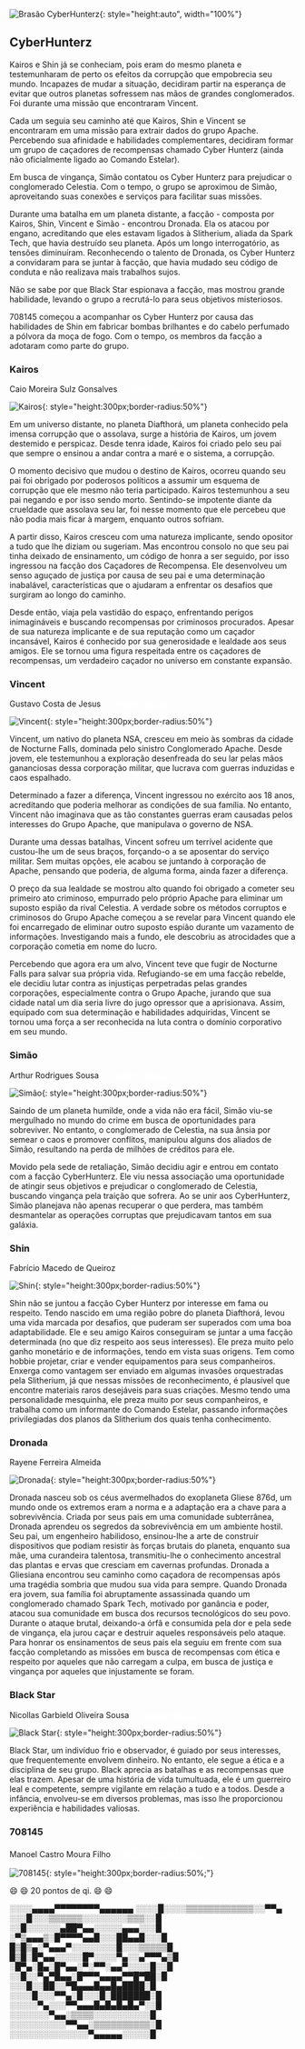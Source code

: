 ![Brasão CyberHunterz](assets/menor.png){: style="height:auto", width="100%"}

## <span class="classe-titulo">**CyberHunterz**</span>

Kairos e Shin já se conheciam, pois eram do mesmo planeta e testemunharam de perto os efeitos da corrupção que empobrecia seu mundo. Incapazes de mudar a situação, decidiram partir na esperança de evitar que outros planetas sofressem nas mãos de grandes conglomerados. Foi durante uma missão que encontraram Vincent.

Cada um seguia seu caminho até que Kairos, Shin e Vincent se encontraram em uma missão para extrair dados do grupo Apache. Percebendo sua afinidade e habilidades complementares, decidiram formar um grupo de caçadores de recompensas chamado Cyber Hunterz (ainda não oficialmente ligado ao Comando Estelar).

Em busca de vingança, Simão contatou os Cyber Hunterz para prejudicar o conglomerado Celestia. Com o tempo, o grupo se aproximou de Simão, aproveitando suas conexões e serviços para facilitar suas missões.

Durante uma batalha em um planeta distante, a facção - composta por Kairos, Shin, Vincent e Simão - encontrou Dronada. Ela os atacou por engano, acreditando que eles estavam ligados à Slitherium, aliada da Spark Tech, que havia destruído seu planeta. Após um longo interrogatório, as tensões diminuíram. Reconhecendo o talento de Dronada, os Cyber Hunterz a convidaram para se juntar à facção, que havia mudado seu código de conduta e não realizava mais trabalhos sujos.

Não se sabe por que Black Star espionava a facção, mas mostrou grande habilidade, levando o grupo a recrutá-lo para seus objetivos misteriosos.

708145 começou a acompanhar os Cyber Hunterz por causa das habilidades de Shin em fabricar bombas brilhantes e do cabelo perfumado a pólvora da moça de fogo. Com o tempo, os membros da facção a adotaram como parte do grupo.

### Kairos
Caio Moreira Sulz Gonsalves&nbsp;&nbsp;&nbsp;&nbsp;
<a href="https://github.com/CaioSulz" style="color:white">:simple-github:</a>
 
![Kairos](integrantes\kairos\profile.png){: style="height:300px;border-radius:50%"}

Em um universo distante, no planeta Diafthorá, um planeta conhecido pela imensa corrupção que o assolava, surge a história de Kairos, um jovem destemido e perspicaz. Desde tenra idade, Kairos foi criado pelo seu pai que sempre o ensinou a andar contra a maré e o sistema, a corrupção.

O momento decisivo que mudou o destino de Kairos, ocorreu quando seu pai foi obrigado por poderosos políticos a assumir um esquema de corrupção que ele mesmo não teria participado. Kairos testemunhou a seu pai negando e por isso sendo morto. Sentindo-se impotente diante da crueldade que assolava seu lar, foi nesse momento que ele percebeu que não podia mais ficar à margem, enquanto outros sofriam. 

A partir disso, Kairos cresceu com uma natureza implicante, sendo opositor a tudo que lhe diziam ou sugeriam. Mas encontrou consolo no que seu pai tinha deixado de ensinamento, um código de honra a ser seguido, por isso ingressou na facção dos Caçadores de Recompensa. Ele desenvolveu um senso aguçado de justiça por causa de seu pai e uma determinação inabalável, características que o ajudaram a enfrentar os desafios que surgiram ao longo do caminho.

Desde então, viaja pela vastidão do espaço, enfrentando perigos inimagináveis ​​e buscando recompensas por criminosos procurados. Apesar de sua natureza implicante e de sua reputação como um caçador incansável, Kairos é conhecido por sua generosidade e lealdade aos seus amigos. Ele se tornou uma figura respeitada entre os caçadores de recompensas, um verdadeiro caçador no universo em constante expansão.

### Vincent
Gustavo Costa de Jesus&nbsp;&nbsp;&nbsp;&nbsp;
<a href="https://github.com/cwtshh" style="color:white">:simple-github:</a>

![Vincent](integrantes\vincent\profile.png){: style="height:300px;border-radius:50%"}


Vincent, um nativo do planeta NSA, cresceu em meio às sombras da cidade de Nocturne Falls, dominada pelo sinistro Conglomerado Apache. Desde jovem, ele testemunhou a exploração desenfreada do seu lar pelas mãos gananciosas dessa corporação militar, que lucrava com guerras induzidas e caos espalhado. 

Determinado a fazer a diferença, Vincent ingressou no exército aos 18 anos, acreditando que poderia melhorar as condições de sua família. No entanto, Vincent não imaginava que as tão constantes guerras eram causadas pelos interesses do Grupo Apache, que manipulava o governo de NSA. 

Durante uma dessas batalhas, Vincent sofreu um terrível acidente que custou-lhe um de seus braços, forçando-o a se aposentar do serviço militar. Sem muitas opções, ele acabou se juntando à corporação de Apache, pensando que poderia, de alguma forma, ainda fazer a diferença. 

O preço da sua lealdade se mostrou alto quando foi obrigado a cometer seu primeiro ato criminoso, empurrado pelo próprio Apache para eliminar um suposto espião da rival Celestia. A verdade sobre os métodos corruptos e criminosos do Grupo Apache começou a se revelar para Vincent quando ele foi encarregado de eliminar outro suposto espião durante um vazamento de informações. Investigando mais a fundo, ele descobriu as atrocidades que a corporação cometia em nome do lucro. 

Percebendo que agora era um alvo, Vincent teve que fugir de Nocturne Falls para salvar sua própria vida. Refugiando-se em uma facção rebelde, ele decidiu lutar contra as injustiças perpetradas pelas grandes corporações, especialmente contra o Grupo Apache, jurando que sua cidade natal um dia seria livre do jugo opressor que a aprisionava. Assim, equipado com sua determinação e habilidades adquiridas, Vincent se tornou uma força a ser reconhecida na luta contra o domínio corporativo em seu mundo. 

### Simão
Arthur Rodrigues Sousa&nbsp;&nbsp;&nbsp;&nbsp;
<a href="https://github.com/arthurrsousa" style="color:white">:simple-github:</a>

![Simão](integrantes\simao\profile.png){: style="height:300px;border-radius:50%"}

Saindo de um planeta humilde, onde a vida não era fácil, Simão viu-se mergulhado no mundo do crime em busca de oportunidades para sobreviver. No entanto, o conglomerado de Celestia, na sua ânsia por semear o caos e promover conflitos, manipulou alguns dos aliados de Simão, resultando na perda de milhões de créditos para ele.

Movido pela sede de retaliação, Simão decidiu agir e entrou em contato com a facção CyberHunterz. Ele viu nessa associação uma oportunidade de atingir seus objetivos e prejudicar o conglomerado de Celestia, buscando vingança pela traição que sofrera. Ao se unir aos CyberHunterz, Simão planejava não apenas recuperar o que perdera, mas também desmantelar as operações corruptas que prejudicavam tantos em sua galáxia.

### Shin
Fabrício Macedo de Queiroz&nbsp;&nbsp;&nbsp;&nbsp;
<a href="https://github.com/FabricioDeQueiroz" style="color:white">:simple-github:</a>

![Shin](integrantes\shin\profile.png){: style="height:300px;border-radius:50%"}

Shin não se juntou a facção Cyber Hunterz por interesse em fama ou respeito. Tendo nascido em uma região pobre do planeta Diafthorá, levou uma vida marcada por desafios, que puderam ser superados com uma boa adaptabilidade. Ele e seu amigo Kairos conseguiram se juntar a uma facção determinada (no que diz respeito aos seus interesses). Ele preza muito pelo ganho monetário e de informações, tendo em vista suas origens. Tem como hobbie projetar, criar e vender equipamentos para seus companheiros. Enxerga como vantagem ser enviado em algumas invasões orquestradas pela Slitherium, já que nessas missões de reconhecimento, é plausível que encontre materiais raros desejáveis para suas criações. 
Mesmo tendo uma personalidade mesquinha, ele preza muito por seus companheiros, e trabalha como um informante do Comando Estelar, passando informações privilegiadas dos planos da Slitherium dos quais tenha conhecimento.

### Dronada
Rayene Ferreira Almeida&nbsp;&nbsp;&nbsp;&nbsp;
<a href="https://github.com/rayenealmeida" style="color:white">:simple-github:</a>

![Dronada](integrantes\dronada\profile.png){: style="height:300px;border-radius:50%"}

Dronada nasceu sob os céus avermelhados do exoplaneta Gliese 876d, um mundo onde os extremos eram a norma e a adaptação era a chave para a sobrevivência. 
Criada por seus pais em uma comunidade subterrânea, Dronada aprendeu os segredos da sobrevivência em um ambiente hostil. Seu pai, um engenheiro habilidoso, ensinou-lhe a arte de construir dispositivos que podiam resistir às forças brutais do planeta, enquanto sua mãe, uma curandeira talentosa, transmitiu-lhe o conhecimento ancestral das plantas e ervas que cresciam em cavernas profundas.
Dronada a Gliesiana encontrou seu caminho como caçadora de recompensas após uma tragédia sombria que mudou sua vida para sempre.  Quando Dronada era jovem, sua família foi abruptamente assassinada quando um conglomerado chamado Spark Tech, motivado por ganância e poder, atacou sua comunidade em busca dos recursos tecnológicos do seu povo. Durante o ataque brutal, deixando-a órfã e consumida pela dor e pela sede de vingança, ela jurou caçar e destruir aqueles responsáveis pelo ataque.
Para honrar os ensinamentos de seus pais ela seguiu em frente com sua facção completando as missões em busca de recompensas com ética e respeito por aqueles que não carregam a culpa, em busca de justiça e vingança por aqueles que injustamente se foram.

### Black Star
Nicollas Garbield Oliveira Sousa&nbsp;&nbsp;&nbsp;&nbsp;
<a href="https://github.com/nicollaxs" style="color:white">:simple-github:</a>

![Black Star](integrantes\blackstar\profile.png){: style="height:300px;border-radius:50%"}

Black Star, um indivíduo frio e observador, é guiado por seus interesses, que frequentemente envolvem dinheiro. No entanto, ele segue a ética e a disciplina de seu grupo. Black aprecia as batalhas e as recompensas que elas trazem. Apesar de uma história de vida tumultuada, ele é um guerreiro leal e competente, sempre vigilante em relação a tudo e a todos. Desde a infância, envolveu-se em diversos problemas, mas isso lhe proporcionou experiência e habilidades valiosas.

### 708145
Manoel Castro Moura Filho&nbsp;&nbsp;&nbsp;&nbsp;
<a href="https://github.com/matsuo-kage" style="color:white; font-size:20px">:simple-github:</a>

![708145](integrantes\tobias\profile.png){: style="height:300px;border-radius:50%;"}

:smile: :smile: 20 pontos de qi. :smile: :smile:

<p>
░░░░▄▄▄▄▀▀▀▀▀▀▀▀▄▄▄▄▄▄
░░░░█░░░░▒▒▒▒▒▒▒▒▒▒▒▒░░▀▀▄
░░░█░░░▒▒▒▒▒▒░░░░░░░░▒▒▒░░█
░░█░░░░░░▄██▀▄▄░░░░░▄▄▄░░░█
░▀▒▄▄▄▒░█▀▀▀▀▄▄█░░░██▄▄█░░░█
█▒█▒▄░▀▄▄▄▀░░░░░░░░█░░░▒▒▒▒▒█
█▒█░█▀▄▄░░░░░█▀░░░░▀▄░░▄▀▀▀▄▒█
░█▀▄░█▄░█▀▄▄░▀░▀▀░▄▄▀░░░░█░░█
░░█░░▀▄▀█▄▄░█▀▀▀▄▄▄▄▀▀█▀██░█
░░░█░░██░░▀█▄▄▄█▄▄█▄████░█
░░░░█░░░▀▀▄░█░░░█░███████░█
░░░░░▀▄░░░▀▀▄▄▄█▄█▄█▄█▄▀░░█
░░░░░░░▀▄▄░▒▒▒▒░░░░░░░░░░█
░░░░░░░░░░▀▀▄▄░▒▒▒▒▒▒▒▒▒▒░█
░░░░░░░░░░░░░░▀▄▄▄▄▄░░░░░█
</p>